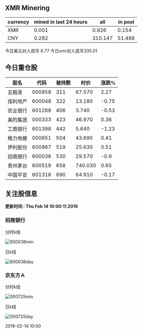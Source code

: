 ## XMR Minering

|currency|mined in last 24 hours|all|in pool|
|---|---|---|---|
|XMR|0.001|0.926|0.154|
|CNY|0.282|310.147|51.488|

今日美元对人民币 6.77	今日xmr对人民币335.01


## 今日重仓股 

|股名|代码|被持数|时价|涨跌%|
|---|---|---|---|---|
|五粮液|000858|311|67.570|2.27|
|保利地产|600048|322|13.180|-0.75|
|农业银行|601288|406|3.740|-0.53|
|美的集团|000333|423|46.970|0.36|
|工商银行|601398|442|5.640|-1.23|
|格力电器|000651|504|43.690|0.41|
|伊利股份|600887|519|25.630|0.51|
|招商银行|600036|530|29.570|-0.9|
|贵州茅台|600519|658|740.030|0.65|
|中国平安|601318|690|64.910|-0.17|

## 关注股信息
**更新时间 : Thu Feb 14 10:00:11 2019**
### 招商银行 
分时k线

![600036min](http://image.sinajs.cn/newchart/min/n/sh600036.gif)

日k线

![600036day](http://image.sinajs.cn/newchart/daily/n/sh600036.gif)

### 京东方Ａ 
分时k线

![000725min](http://image.sinajs.cn/newchart/min/n/sz000725.gif)

日k线

![000725day](http://image.sinajs.cn/newchart/daily/n/sz000725.gif)

2019-02-14 10:00
